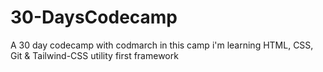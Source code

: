 # 30-DaysCodecamp
A 30 day codecamp with codmarch in this camp i'm learning HTML, CSS, Git &amp; Tailwind-CSS utility first framework
